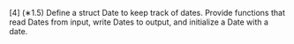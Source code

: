 [4] (∗1.5) Define a struct Date to keep track of dates. Provide functions that read Dates from
input, write Dates to output, and initialize a Date with a date.
